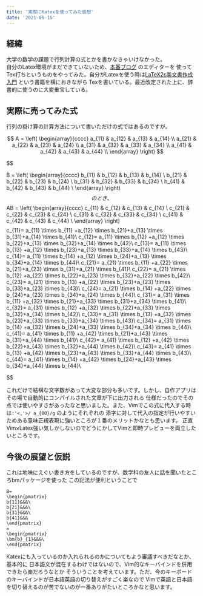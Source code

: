 ```yaml
---
title: '実際にKatexを使ってみた感想'
date: '2021-06-15'
---
```

## 経緯
大学の数学の課題で行列計算の式とかを書かなきゃいけなかった。\
自分のLatex環境がまだできていないため、[本番ブログ](https://master.d2vcvixqqvmyar.amplifyapp.com/portfolio) のエディターを
使ってTex打ちというものをやってみた。自分がLatexを使う時は[LaTeX2ε美文書作成入門](https://amzn.to/3rjGlxq) という書籍を横におきながら
Texを書いている。最近改定された上に、辞書的に使うのに大変重宝している。

## 実際に売ってみた式
行列の掛け算の計算方法について書いただけの式ではあるのですが。

$$
A = \left( \begin{array}{cccc}
a_{11} & a_{12} &  a_{13} & a_{14} \\
a_{21} & a_{22} &  a_{23} & a_{24} \\
a_{31} & a_{32} &  a_{33} & a_{34} \\
a_{41} & a_{42} &  a_{43} & a_{44} \\
\end{array} \right)
$$

$$

B = \left( \begin{array}{cccc}
b_{11} & b_{12} & b_{13} & b_{14} \\
b_{21} & b_{22} &  b_{23} & b_{24} \\
b_{31} & b_{32} &  b_{33} & b_{34} \\
b_{41} & b_{42} &  b_{43} & b_{44} \\
\end{array} \right)
$$
のとき、
$$
AB = \left( \begin{array}{cccc}
c_{11} & c_{12} & c_{13} & c_{14} \\
c_{21} & c_{22} &  c_{23} & c_{24} \\
c_{31} & c_{32} &  c_{33} & c_{34} \\
c_{41} & c_{42} &  c_{43} & c_{44} \\
\end{array} \right)
$$
$$
c_{11}= a_{11} \times b_{11} +a_{12} \times b_{21}+a_{13} \times b_{31}+a_{14} \times b_{41}\\
c_{12}= a_{11} \times b_{12} +a_{12} \times b_{22}+a_{13} \times b_{32}+a_{14} \times b_{42}\\
c_{13}= a_{11} \times b_{13} +a_{12} \times b_{23}+a_{13} \times b_{33}+a_{14} \times b_{43}\\
c_{14}= a_{11} \times b_{14} +a_{12} \times b_{24}+a_{13} \times b_{34}+a_{14} \times b_{44}\\
c_{21}= a_{21} \times b_{11} +a_{22} \times b_{21}+a_{23} \times b_{31}+a_{21} \times b_{41}\\
c_{22}= a_{21} \times b_{12} +a_{22} \times b_{22}+a_{23} \times b_{32}+a_{22} \times b_{42}\\
c_{23}= a_{21} \times b_{13} +a_{22} \times b_{23}+a_{23} \times b_{33}+a_{23} \times b_{43}\\
c_{24}= a_{21} \times b_{14} +a_{22} \times b_{24}+a_{23} \times b_{34}+a_{24} \times b_{44}\\
c_{31}= a_{31} \times b_{11} +a_{32} \times b_{21}+a_{33} \times b_{31}+a_{34} \times b_{41}\\
c_{32}= a_{31} \times b_{12} +a_{32} \times b_{22}+a_{33} \times b_{32}+a_{34} \times b_{42}\\
c_{33}= a_{31} \times b_{13} +a_{32} \times b_{23}+a_{33} \times b_{33}+a_{34} \times b_{43}\\
c_{34}= a_{31} \times b_{14} +a_{32} \times b_{24}+a_{33} \times b_{34}+a_{34} \times b_{44}\\
c_{41}= a_{41} \times b_{11} +a_{42} \times b_{21}+a_{43} \times b_{31}+a_{44} \times b_{41}\\
c_{42}= a_{41} \times b_{12} +a_{42} \times b_{22}+a_{43} \times b_{32}+a_{44} \times b_{42}\\
c_{43}= a_{41} \times b_{13} +a_{42} \times b_{23}+a_{43} \times b_{33}+a_{44} \times b_{43}\\
c_{44}= a_{41} \times b_{14} +a_{42} \times b_{24}+a_{43} \times b_{34}+a_{44} \times b_{44}\\

$$

これだけで結構な文字数があって大変な部分も多いです。しかし、自作アプリはその場で自動的にコンパイルされた文章が下に出力される
仕様だったのでその点では使いやすさがあったなと思いました。また、Vimでこの式に代入する時は``:'<,'>/ a_{00}/g`` のようにそれぞれの
添字に対して代入の指定が行いやすいためある意味正規表現に強いところが１番のメリットかなとも思います。
正直Vim×Latex強い気しかしないのでどうにかしてVimと即時プレビューを両立したいところです。

## 今後の展望と仮説

これは地味にえぐい書き方をしているのですが、数学科の友人に話を聞いたところbmパッケージを使った
この記法が便利ということで
```text
B=
\begin{pmatrix}
b{11}&&&\
b{21}&&&\
b{31}&&&\
b{41}&&&
\end{pmatrix}
=
\begin{pmatrix}
\bm{b}_{1}&&&\
\end{pmatrix}
```
Katexにも入っているのか入れられるのかについてもよう審議すべきだなとか、基本的に
日本語文が混在するわけではないので、Vim的なキーバインドを併用できたら楽だろうなとか
そういうことを考えています。ただ、今のキーボードのキーバインドが日本語英語の切り替えがすごく楽なので
Vimで英語と日本語を切り替えるのが苦でないのが一番ありがたいところかなと思います。